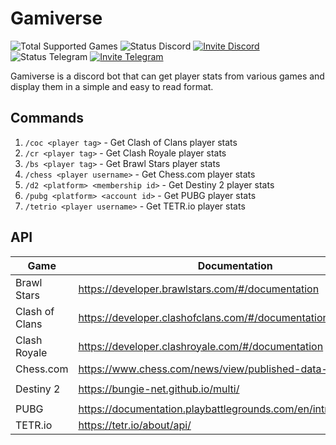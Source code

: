 # Gamiverse

![Total Supported Games](https://img.shields.io/badge/Total%20Supported%20Games-7-green)
![Status Discord](https://img.shields.io/badge/Status-Online-green?logo=discord&logoColor=white)
[![Invite Discord](https://img.shields.io/badge/-Invite%20Bot-404eed?style=flat&logo=discord&logoColor=white)](https://discord.com/api/oauth2/authorize?client_id=1074237343306883082&permissions=139586956352&scope=bot)
![Status Telegram](https://img.shields.io/badge/Status-Online-green?logo=telegram&logoColor=white)
[![Invite Telegram](https://img.shields.io/badge/-Chat%20With%20Bot-24a1dd?style=flat&logo=telegram&logoColor=white)](https://t.me/gamiverse_bot)

Gamiverse is a discord bot that can get player stats from various games and display them in a simple and easy to read format.

## Commands

1. `/coc <player tag>` - Get Clash of Clans player stats
2. `/cr <player tag>` - Get Clash Royale player stats
3. `/bs <player tag>` - Get Brawl Stars player stats
4. `/chess <player username>` - Get Chess.com player stats
5. `/d2 <platform> <membership id>` - Get Destiny 2 player stats
6. `/pubg <platform> <account id>` - Get PUBG player stats
7. `/tetrio <player username>` - Get TETR.io player stats

## API

| Game           | Documentation                                                    |    Auth     | Official |
| -------------- | ---------------------------------------------------------------- | :---------: | :------: |
| Brawl Stars    | https://developer.brawlstars.com/#/documentation                 |  `Bearer`   |   Yes    |
| Clash of Clans | https://developer.clashofclans.com/#/documentation               |  `Bearer`   |   Yes    |
| Clash Royale   | https://developer.clashroyale.com/#/documentation                |  `Bearer`   |   Yes    |
| Chess.com      | https://www.chess.com/news/view/published-data-api               |   `None`    |   Yes    |
| Destiny 2      | https://bungie-net.github.io/multi/                              | `x-api-key` |   Yes    |
| PUBG           | https://documentation.playbattlegrounds.com/en/introduction.html |  `Bearer`   |   Yes    |
| TETR.io        | https://tetr.io/about/api/                                       |   `None`    |   Yes    |
